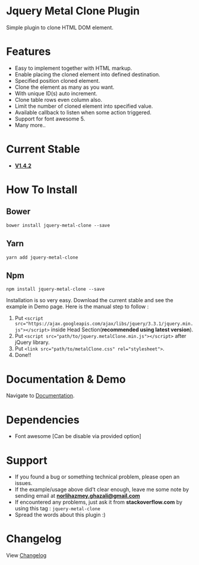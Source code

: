 # Jquery Metal Clone Plugin

Simple plugin to clone HTML DOM element. 

# Features #

- Easy to implement together with HTML markup.
- Enable placing the cloned element into defined destination.
- Specified position cloned element.
- Clone the element as many as you want.
- With unique ID(s) auto increment.
- Clone table rows even column also.
- Limit the number of cloned element into specified value.
- Available callback to listen when some action triggered.
- Support for font awesome 5.
- Many more..

# Current Stable #

-	[**V1.4.2**](https://github.com/metallurgical/jquery-metal-clone/archive/v1.4.0.zip "V1.4.2")

# How To Install #

## Bower
`bower install jquery-metal-clone --save`

## Yarn
`yarn add jquery-metal-clone`

## Npm
`npm install jquery-metal-clone --save`

Installation is so very easy. Download the current stable and see the example in Demo page. Here is the manual step to follow :

1. Put `<script src="https://ajax.googleapis.com/ajax/libs/jquery/3.3.1/jquery.min.js"></script>` inside Head Section(**recommended using latest version**).
2. Put `<script src="path/to/jquery.metalClone.min.js"></script>` after jQuery library.
3. Put `<link src="path/to/metalClone.css" rel="stylesheet">`.
4. Done!!

# Documentation & Demo
Navigate to [Documentation](https://metallurgical.github.io/jquery-metal-clone "Jquery Metal Clone").

# Dependencies #
-	Font awesome [Can be disable via provided option]

# Support #

-	If you found a bug or something technical problem, please open an issues.
-	If the example/usage above did't clear enough, leave me some note by sending email at **norlihazmey.ghazali@gmail.com**
-	If encountered any problems, just ask it from **stackoverflow.com** by using this tag : `jquery-metal-clone`
- Spread the words about this plugin :)

# Changelog

View [Changelog](https://github.com/metallurgical/jquery-metal-clone/blob/master/CHANGELOG.md)
